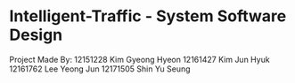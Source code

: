 # Intelligent-Traffic - System Software Design

Project Made By:
12151228 Kim Gyeong Hyeon
12161427 Kim Jun Hyuk
12161762 Lee Yeong Jun
12171505 Shin Yu Seung
